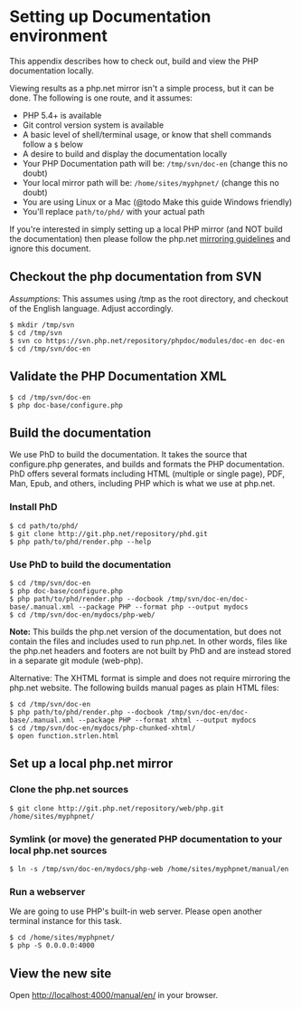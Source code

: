 # Setting up Documentation environment
This appendix describes how to check out, build and view the PHP documentation locally.

Viewing results as a php.net mirror isn't a simple process, but it can be done.
The following is one route, and it assumes:

- PHP 5.4+ is available
- Git control version system is available
- A basic level of shell/terminal usage, or know that shell commands follow a `$` below
- A desire to build and display the documentation locally
- Your PHP Documentation path will be: `/tmp/svn/doc-en` (change this no doubt)
- Your local mirror path will be: `/home/sites/myphpnet/` (change this no doubt)
- You are using Linux or a Mac (@todo Make this guide Windows friendly)
- You'll replace `path/to/phd/` with your actual path

If you're interested in simply setting up a local PHP mirror (and NOT build the documentation) then
please follow the php.net [mirroring guidelines](http://php.net/mirroring) and ignore this document.

## Checkout the php documentation from SVN
*Assumptions*: This assumes using /tmp as the root directory, and checkout of the English language.
Adjust accordingly.

```
$ mkdir /tmp/svn
$ cd /tmp/svn
$ svn co https://svn.php.net/repository/phpdoc/modules/doc-en doc-en
$ cd /tmp/svn/doc-en
```

## Validate the PHP Documentation XML
```
$ cd /tmp/svn/doc-en
$ php doc-base/configure.php
```

## Build the documentation
We use PhD to build the documentation. It takes the source that configure.php generates, and builds
and formats the PHP documentation. PhD offers several formats including HTML (multiple or single page),
PDF, Man, Epub, and others, including PHP which is what we use at php.net.

### Install PhD
```
$ cd path/to/phd/
$ git clone http://git.php.net/repository/phd.git
$ php path/to/phd/render.php --help
```

### Use PhD to build the documentation
```
$ cd /tmp/svn/doc-en
$ php doc-base/configure.php
$ php path/to/phd/render.php --docbook /tmp/svn/doc-en/doc-base/.manual.xml --package PHP --format php --output mydocs
$ cd /tmp/svn/doc-en/mydocs/php-web/
```

**Note:** This builds the php.net version of the documentation, but does not contain
the files and includes used to run php.net. In other words, files like the php.net
headers and footers are not built by PhD and are instead stored in a separate git
module (web-php).

Alternative: The XHTML format is simple and does not require mirroring the php.net
website. The following builds manual pages as plain HTML files:
```
$ cd /tmp/svn/doc-en
$ php path/to/phd/render.php --docbook /tmp/svn/doc-en/doc-base/.manual.xml --package PHP --format xhtml --output mydocs
$ cd /tmp/svn/doc-en/mydocs/php-chunked-xhtml/
$ open function.strlen.html
```

## Set up a local php.net mirror
### Clone the php.net sources
```
$ git clone http://git.php.net/repository/web/php.git /home/sites/myphpnet/
```

### Symlink (or move) the generated PHP documentation to your local php.net sources
```
$ ln -s /tmp/svn/doc-en/mydocs/php-web /home/sites/myphpnet/manual/en
```

### Run a webserver
We are going to use PHP's built-in web server. Please open another terminal instance for this task.

```
$ cd /home/sites/myphpnet/
$ php -S 0.0.0.0:4000
```

## View the new site
Open [http://localhost:4000/manual/en/](http://localhost:4000/manual/en/) in your browser.
